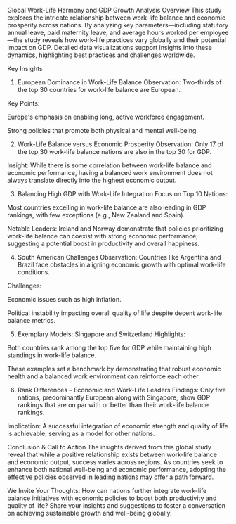 Global Work-Life Harmony and GDP Growth Analysis
Overview
This study explores the intricate relationship between work-life balance and economic prosperity across nations. By analyzing key parameters—including statutory annual leave, paid maternity leave, and average hours worked per employee—the study reveals how work-life practices vary globally and their potential impact on GDP. Detailed data visualizations support insights into these dynamics, highlighting best practices and challenges worldwide.

Key Insights
1. European Dominance in Work-Life Balance
Observation: Two-thirds of the top 30 countries for work-life balance are European.

Key Points:

Europe's emphasis on enabling long, active workforce engagement.

Strong policies that promote both physical and mental well-being.

2. Work-Life Balance versus Economic Prosperity
Observation: Only 17 of the top 30 work-life balance nations are also in the top 30 for GDP.

Insight: While there is some correlation between work-life balance and economic performance, having a balanced work environment does not always translate directly into the highest economic output.

3. Balancing High GDP with Work-Life Integration
Focus on Top 10 Nations:

Most countries excelling in work-life balance are also leading in GDP rankings, with few exceptions (e.g., New Zealand and Spain).

Notable Leaders: Ireland and Norway demonstrate that policies prioritizing work-life balance can coexist with strong economic performance, suggesting a potential boost in productivity and overall happiness.

4. South American Challenges
Observation: Countries like Argentina and Brazil face obstacles in aligning economic growth with optimal work-life conditions.

Challenges:

Economic issues such as high inflation.

Political instability impacting overall quality of life despite decent work-life balance metrics.

5. Exemplary Models: Singapore and Switzerland
Highlights:

Both countries rank among the top five for GDP while maintaining high standings in work-life balance.

These examples set a benchmark by demonstrating that robust economic health and a balanced work environment can reinforce each other.

6. Rank Differences – Economic and Work-Life Leaders
Findings: Only five nations, predominantly European along with Singapore, show GDP rankings that are on par with or better than their work-life balance rankings.

Implication: A successful integration of economic strength and quality of life is achievable, serving as a model for other nations.

Conclusion & Call to Action
The insights derived from this global study reveal that while a positive relationship exists between work-life balance and economic output, success varies across regions. As countries seek to enhance both national well-being and economic performance, adopting the effective policies observed in leading nations may offer a path forward.

We Invite Your Thoughts:
How can nations further integrate work-life balance initiatives with economic policies to boost both productivity and quality of life? Share your insights and suggestions to foster a conversation on achieving sustainable growth and well-being globally.
